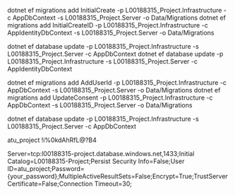 dotnet ef migrations add InitialCreate -p L00188315_Project.Infrastructure -c AppDbContext -s L00188315_Project.Server -o Data/Migrations
dotnet ef migrations add InitialCreateID -p L00188315_Project.Infrastructure -c AppIdentityDbContext -s L00188315_Project.Server -o Data/Migrations


dotnet ef database update -p L00188315_Project.Infrastructure -s L00188315_Project.Server -c AppDbContext
dotnet ef database update -p L00188315_Project.Infrastructure -s L00188315_Project.Server -c AppIdentityDbContext



dotnet ef migrations add AddUserId -p L00188315_Project.Infrastructure -c AppDbContext -s L00188315_Project.Server -o Data/Migrations
dotnet ef migrations add UpdateConsent -p L00188315_Project.Infrastructure -c AppDbContext -s L00188315_Project.Server -o Data/Migrations

dotnet ef database update -p L00188315_Project.Infrastructure -s L00188315_Project.Server -c AppDbContext



atu_project
!i%0kdAhRfL@?B4

Server=tcp:l00188315-project.database.windows.net,1433;Initial Catalog=L00188315-Project;Persist Security Info=False;User ID=atu_project;Password={your_password};MultipleActiveResultSets=False;Encrypt=True;TrustServerCertificate=False;Connection Timeout=30;